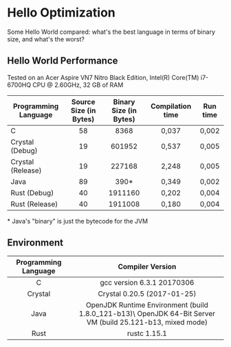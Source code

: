 # Hello Optimization

Some Hello World compared: what's the best language in terms of binary size, and what's the worst?

## Hello World Performance

Tested on an Acer Aspire VN7 Nitro Black Edition, Intel(R) Core(TM) i7-6700HQ CPU @ 2.60GHz, 32 GB of RAM

Programming Language | Source Size (in Bytes) | Binary Size (in Bytes) | Compilation time | Run time
-------------------- | :--------------------: | :--------------------: | :--------------: | :------:
C                    |           58           |          8368          |      0,037       |  0,002
Crystal (Debug)      |           19           |         601952         |      0,537       |  0,005
Crystal (Release)    |           19           |         227168         |      2,248       |  0,005
Java                 |           89           |          390*          |      0,349       |  0,002
Rust (Debug)         |           40           |        1911160         |      0,202       |  0,004
Rust (Release)       |           40           |        1911008         |      0,180       |  0,004

\* Java's "binary" is just the bytecode for the JVM

## Environment

Programming Language |                                              Compiler Version
:------------------: | :--------------------------------------------------------------------------------------------------------:
         C           |                                         gcc version 6.3.1 20170306
      Crystal        |                                        Crystal 0.20.5 (2017-01-25)
        Java         | OpenJDK Runtime Environment (build 1.8.0_121-b13)\ OpenJDK 64-Bit Server VM (build 25.121-b13, mixed mode)
        Rust         |                                                rustc 1.15.1
